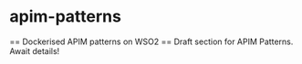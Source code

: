 # apim-patterns
== Dockerised APIM patterns on WSO2 ==
Draft section for APIM Patterns. Await details!

